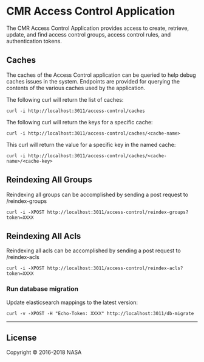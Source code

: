 # CMR Access Control Application

The CMR Access Control Application provides access to create, retrieve, update, and find access control groups, access control rules, and authentication tokens.

## <a name="caches"></a> Caches

The caches of the Access Control application can be queried to help debug caches issues in the system. Endpoints are provided for querying the contents of the various caches used by the application.

The following curl will return the list of caches:

    curl -i http://localhost:3011/access-control/caches

The following curl will return the keys for a specific cache:

    curl -i http://localhost:3011/access-control/caches/<cache-name>

This curl will return the value for a specific key in the named cache:

    curl -i http://localhost:3011/access-control/caches/<cache-name>/<cache-key>

## Reindexing All Groups

Reindexing all groups can be accomplished by sending a post request to /reindex-groups

    curl -i -XPOST http://localhost:3011/access-control/reindex-groups?token=XXXX

## Reindexing All Acls

Reindexing all acls can be accomplished by sending a post request to /reindex-acls

    curl -i -XPOST http://localhost:3011/access-control/reindex-acls?token=XXXX

### Run database migration

Update elasticsearch mappings to the latest version:

    curl -v -XPOST -H "Echo-Token: XXXX" http://localhost:3011/db-migrate

***

## License

Copyright © 2016-2018 NASA

